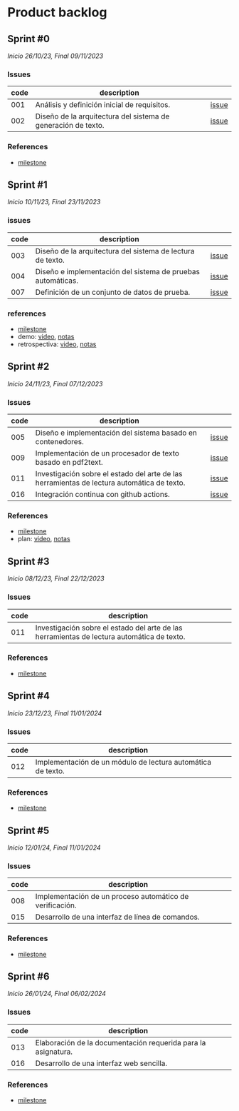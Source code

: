 # Product backlog

## Sprint #0

*Inicio 26/10/23, Final 09/11/2023*

### Issues

| code | description                                                   |                                                                                             |
|------|---------------------------------------------------------------|---------------------------------------------------------------------------------------------|
| 001  | Análisis y definición inicial de requisitos.                  | [issue](https://github.com/desarrolla2/viu_47_proyecto_de_ingenieria_del_software/issues/1) |
| 002  | Diseño de la arquitectura del sistema de generación de texto. | [issue](https://github.com/desarrolla2/viu_47_proyecto_de_ingenieria_del_software/issues/2) |

### References

* [milestone](https://github.com/desarrolla2/viu_47_proyecto_de_ingenieria_del_software/milestone/1)

## Sprint #1

*Inicio 10/11/23, Final 23/11/2023*

### issues

| code | description                                                 |                                                                                             |
|------|-------------------------------------------------------------|---------------------------------------------------------------------------------------------|
| 003  | Diseño de la arquitectura del sistema de lectura de texto.  | [issue](https://github.com/desarrolla2/viu_47_proyecto_de_ingenieria_del_software/issues/3) |
| 004  | Diseño e implementación del sistema de pruebas automáticas. | [issue](https://github.com/desarrolla2/viu_47_proyecto_de_ingenieria_del_software/issues/4) |
| 007  | Definición de un conjunto de datos de prueba.               | [issue](https://github.com/desarrolla2/viu_47_proyecto_de_ingenieria_del_software/issues/7) |

### references

* [milestone](https://github.com/desarrolla2/viu_47_proyecto_de_ingenieria_del_software/milestone/2)
* demo: [video](https://youtu.be/BBw-5vUW-qg), [notas](sprint_1/demo.md)
* retrospectiva: [video](https://youtu.be/147mgtOAKNk), [notas](sprint_1/retrospective.md)

## Sprint #2

*Inicio 24/11/23, Final 07/12/2023*

### Issues

| code | description                                                                                |                                                                                              |
|------|--------------------------------------------------------------------------------------------|----------------------------------------------------------------------------------------------|
| 005  | Diseño e implementación del sistema basado en contenedores.                                | [issue](https://github.com/desarrolla2/viu_47_proyecto_de_ingenieria_del_software/issues/5)  |
| 009  | Implementación de un procesador de texto basado en pdf2text.                               | [issue](https://github.com/desarrolla2/viu_47_proyecto_de_ingenieria_del_software/issues/9)  |
| 011  | Investigación sobre el estado del arte de las herramientas de lectura automática de texto. | [issue](https://github.com/desarrolla2/viu_47_proyecto_de_ingenieria_del_software/issues/11) |
| 016  | Integración continua con github actions.                                                   | [issue](https://github.com/desarrolla2/viu_47_proyecto_de_ingenieria_del_software/issues/16) |

### References

* [milestone](https://github.com/desarrolla2/viu_47_proyecto_de_ingenieria_del_software/milestone/3)
* plan: [video](https://youtu.be/lnvkIOcW5Pc), [notas](sprint_2/plan.md)

## Sprint #3

*Inicio 08/12/23, Final 22/12/2023*

### Issues

| code | description                                                                                |                                                                                             |
|------|--------------------------------------------------------------------------------------------|---------------------------------------------------------------------------------------------|
| 011  | Investigación sobre el estado del arte de las herramientas de lectura automática de texto. |                                                                                             |

### References

* [milestone](https://github.com/desarrolla2/viu_47_proyecto_de_ingenieria_del_software/milestone/4)

## Sprint #4

*Inicio 23/12/23, Final 11/01/2024*

### Issues

| code | description                                                 |                                                                                             |
|------|-------------------------------------------------------------|---------------------------------------------------------------------------------------------|
| 012  | Implementación de un módulo de lectura automática de texto. |                                                                                             |

### References

* [milestone](https://github.com/desarrolla2/viu_47_proyecto_de_ingenieria_del_software/milestone/5)

## Sprint #5

*Inicio 12/01/24, Final 11/01/2024*

### Issues

| code | description                                              |                                                                                             |
|------|----------------------------------------------------------|---------------------------------------------------------------------------------------------|
| 008  | Implementación de un proceso automático de verificación. |                                                                                             |
| 015  | Desarrollo de una interfaz de línea de comandos.         |                                                                                             |

### References

* [milestone](https://github.com/desarrolla2/viu_47_proyecto_de_ingenieria_del_software/milestone/6)

## Sprint #6

*Inicio 26/01/24, Final 06/02/2024*

### Issues

| code | description                                                   |                                                                                             |
|------|---------------------------------------------------------------|---------------------------------------------------------------------------------------------|
| 013  | Elaboración de la documentación requerida para la asignatura. |                                                                                             |
| 016  | Desarrollo de una interfaz web sencilla.                      |                                                                                             |

### References

* [milestone](https://github.com/desarrolla2/viu_47_proyecto_de_ingenieria_del_software/milestone/7)
